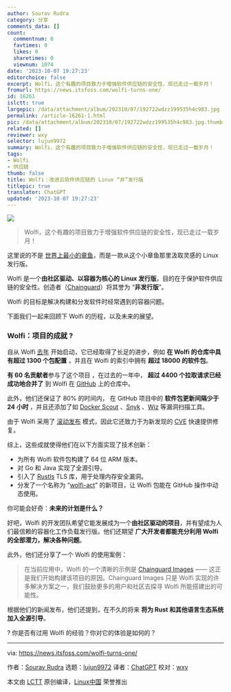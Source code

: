 ```yaml
---
author: Sourav Rudra
category: 分享
comments_data: []
count:
  commentnum: 0
  favtimes: 0
  likes: 0
  sharetimes: 0
  viewnum: 1074
date: '2023-10-07 19:27:23'
editorchoice: false
excerpt: Wolfi，这个有趣的项目致力于增强软件供应链的安全性，现已走过一载岁月！
fromurl: https://news.itsfoss.com/wolfi-turns-one/
id: 16261
islctt: true
largepic: /data/attachment/album/202310/07/192722wdzz199535h4c983.jpg
permalink: /article-16261-1.html
pic: /data/attachment/album/202310/07/192722wdzz199535h4c983.jpg.thumb.jpg
related: []
reviewer: wxy
selector: lujun9972
summary: Wolfi，这个有趣的项目致力于增强软件供应链的安全性，现已走过一载岁月！
tags:
- Wolfi
- 供应链
thumb: false
title: Wolfi：改进云软件供应链的 Linux “非”发行版
titlepic: true
translator: ChatGPT
updated: '2023-10-07 19:27:23'
---
```


![](/data/attachment/album/202310/07/192722wdzz199535h4c983.jpg)



> 
> Wolfi，这个有趣的项目致力于增强软件供应链的安全性，现已走过一载岁月！
> 
> 
> 


这里说的不是 [世界上最小的章鱼](https://en.wikipedia.org/wiki/Octopus_wolfi)，而是一款从这个小章鱼那里汲取灵感的 Linux 发行版。


Wolfi 是一个**由社区驱动、以容器为核心的 Linux 发行版**，目的在于保护软件供应链的安全性。创造者（[Chainguard](https://www.chainguard.dev/)）将其誉为 “**非发行版**”。


Wolfi 的目标是解决构建和分发软件时经常遇到的容器问题。


下面我们一起来回顾下 Wolfi 的历程，以及未来的展望。


### Wolfi：项目的成就 ?


自从 Wolfi [去年](https://news.itsfoss.com/wolfi-linux-undistro/) 开始启动，它已经取得了长足的进步，例如 **在 Wolfi 的仓库中具有超过 1300 个包配置** ，并且在 Wolfi 的索引中拥有 **超过 18000 的软件包**。


**有 60 名贡献者**参与了这个项目 ，在过去的一年中， **超过 4400 个拉取请求已经成功地合并了** 到 Wolfi 在 [GitHub](https://github.com/wolfi-dev) 上的仓库中。


此外，他们还保证了 80% 的时间内， 在 GitHub 项目中的 **软件包更新间隔少于 24 小时** ，并且还添加了如 [Docker Scout](https://docs.docker.com/scout/) 、[Snyk](https://snyk.io/) 、[Wiz](https://www.wiz.io/) 等漏洞扫描工具。


由于 Wolfi 采用了 [滚动发布](https://itsfoss.com/rolling-release/) 模式，因此它还致力于为新发现的 [CVE](https://en.wikipedia.org/wiki/Common_Vulnerabilities_and_Exposures) 快速提供修复。


综上，这些成就使得他们在以下方面实现了技术创新：


* 为所有 Wolfi 软件包构建了 64 位 ARM 版本。
* 对 Go 和 Java 实现了全源引导。
* 引入了 [Rustls](https://github.com/rustls/rustls) TLS 库，用于处理内存安全漏洞。
* 分发了一个名称为 “[wolfi-act](https://github.com/wolfi-dev/wolfi-act)” 的新项目，让 Wolfi 包能在 GitHub 操作中动态使用。


你可能会好奇：**未来的计划是什么？**


好吧，Wolfi 的开发团队希望它能发展成为一个**由社区驱动的项目**，并有望成为人们最信赖的容器化工作负载发行版。他们还期望 **广大开发者都能充分利用 Wolfi 的全部潜力，解决各种问题**。


此外，他们还分享了一个 Wolfi 的使用案例：



> 
> 在当前应用中，Wolfi 的一个清晰的示例是 [Chainguard Images](https://www.chainguard.dev/chainguard-images) —— 这正是我们开始构建该项目的原因。Chainguard Images 只是 Wolfi 实现的许多解决方案之一，我们鼓励更多的用户和社区去探寻 Wolfi 所能搭建出的可能性。
> 
> 
> 


根据他们的新闻发布，他们还提到，在不久的将来 **将为 Rust 和其他语言生态系统加入全源引导**。


? 你是否有过用 Wolfi 的经验？你对它的体验是如何的？




---


via: <https://news.itsfoss.com/wolfi-turns-one/>


作者：[Sourav Rudra](https://news.itsfoss.com/author/sourav/) 选题：[lujun9972](https://github.com/lujun9972) 译者：[ChatGPT](https://linux.cn/lctt/ChatGPT) 校对：[wxy](https://github.com/wxy)


本文由 [LCTT](https://github.com/LCTT/TranslateProject) 原创编译，[Linux中国](https://linux.cn/) 荣誉推出